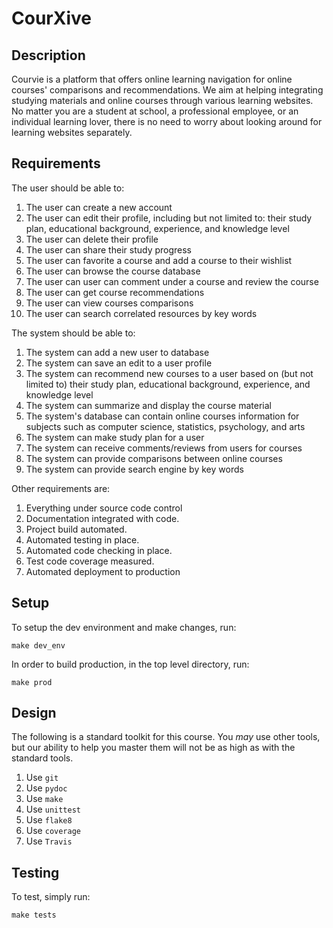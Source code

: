 # CourXive

## Description

Courvie is a platform that offers online learning navigation for online courses' comparisons and recommendations. We aim at helping integrating studying materials and online courses through various learning websites. No matter you are a student at school, a professional employee, or an individual learning lover, there is no need to worry about looking around for learning websites separately.


## Requirements

The user should be able to:

1. The user can create a new account
2. The user can edit their profile, including but not limited to: their study plan, educational background, experience, and knowledge level
3. The user can delete their profile
4. The user can share their study progress
5. The user can favorite a course and add a course to their wishlist
7. The user can browse the course database
8. The user can user can comment under a course and review the course
9. The user can get course recommendations
10. The user can view courses comparisons 
11. The user can search correlated resources by key words

The system should be able to:

1. The system can add a new user to database
2. The system can save an edit to a user profile
3. The system can recommend new courses to a user based on (but not limited to) their study plan, educational background, experience, and knowledge level
4. The system can summarize and display the course material
5. The system's database can contain online courses information for subjects such as computer science, statistics, psychology, and arts
6. The system can make study plan for a user
7. The system can receive comments/reviews from users for courses
8. The system can provide comparisons between online courses 
9. The system can provide search engine by key words

Other requirements are:

1. Everything under source code control
2. Documentation integrated with code.
3. Project build automated.
4. Automated testing in place.
5. Automated code checking in place.
6. Test code coverage measured.
7. Automated deployment to production

## Setup

To setup the dev environment and make changes, run:

`make dev_env`

In order to build production, in the top level directory, run:

`make prod`

## Design

The following is a standard toolkit for this course. You *may* use other tools,
but our ability to help you master them will not be as high as with the
standard tools.

1. Use `git`
2. Use `pydoc`
3. Use `make`
4. Use `unittest`
5. Use `flake8`
6. Use `coverage`
7. Use `Travis`

## Testing

To test, simply run: 

`make tests`

